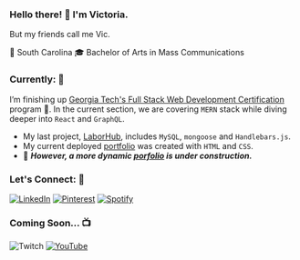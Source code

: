 ### Hello there! :wave: I'm Victoria.

But my friends call me Vic.

:round_pushpin: South Carolina
:mortar_board: Bachelor of Arts in Mass Communications

### Currently: :telescope:
I’m finishing up [Georgia Tech's Full Stack Web Development Certification](https://pe.gatech.edu/courses/georgia-tech-coding-boot-camp) program :honeybee:.
In the current section, we are covering `MERN` stack while diving deeper into `React` and `GraphQL`.
- My last project, [LaborHub](https://github.com/jsnicholas/LaborHub), includes `MySQL`, `mongoose` and `Handlebars.js`.
- My current deployed [portfolio](https://victoriamcn.github.io/Portfolio/) was created with `HTML` and `CSS`.
- :hammer: ***However, a more dynamic [porfolio](https://github.com/victoriamcn/React-Portfolio/tree/main) is under construction.***

### Let's Connect: :milky_way:
[![LinkedIn](https://img.shields.io/badge/linkedin-%230077B5.svg?style=for-the-badge&logo=linkedin&logoColor=white)](https://www.linkedin.com/in/victoria-mcnorrill/)
[![Pinterest](https://img.shields.io/badge/Pinterest-%23E60023.svg?style=for-the-badge&logo=Pinterest&logoColor=white)](https://www.pinterest.com/vmcnorrill/)
[![Spotify](https://img.shields.io/badge/Spotify-1ED760?style=for-the-badge&logo=spotify&logoColor=white)](https://open.spotify.com/user/torilizabeth95)

### Coming Soon... :tv:
![Twitch](https://img.shields.io/badge/Twitch-%239146FF.svg?style=for-the-badge&logo=Twitch&logoColor=white)
[![YouTube](https://img.shields.io/badge/YouTube-%23FF0000.svg?style=for-the-badge&logo=YouTube&logoColor=white)](https://www.youtube.com/channel/UCPD_mJUFWpLap6nQ4VBLV-Q)
